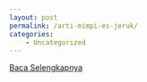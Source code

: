 ```yaml
---
layout: post
permalink: /arti-mimpi-es-jeruk/
categories:
    - Uncategorized
---
```


[Baca Selengkapnya](/03)